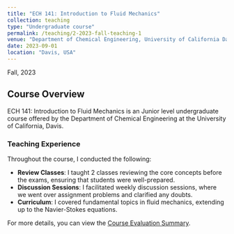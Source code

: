 ```yaml
---
title: "ECH 141: Introduction to Fluid Mechanics"
collection: teaching
type: "Undergraduate course"
permalink: /teaching/2-2023-fall-teaching-1
venue: "Department of Chemical Engineering, University of California Davis"
date: 2023-09-01
location: "Davis, USA"
---
```


Fall, 2023

## Course Overview

ECH 141: Introduction to Fluid Mechanics is an Junior level undergraduate course offered by the Department of Chemical Engineering at the University of California, Davis. 

### Teaching Experience

Throughout the course, I conducted the following:

- **Review Classes**: I taught 2 classes reviewing the core concepts before the exams, ensuring that students were well-prepared.
- **Discussion Sessions**: I facilitated weekly discussion sessions, where we went over assignment problems and clarified any doubts.
- **Curriculum**: I covered fundamental topics in fluid mechanics, extending up to the Navier-Stokes equations.

For more details, you can view the [Course Evaluation Summary](/files/ech141_fall_2023.pdf).


